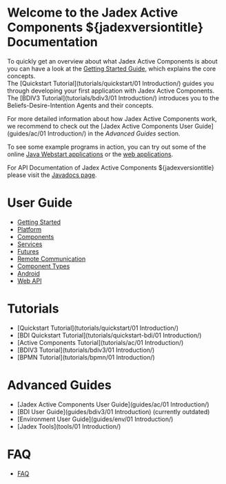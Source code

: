 # Welcome to the Jadex Active Components ${jadexversiontitle} Documentation

To quickly get an overview about what Jadex Active Components is about you can have a look at the [Getting Started Guide](getting-started/getting-started), which explains the core concepts.  
The [Quickstart Tutorial](tutorials/quickstart/01 Introduction/) guides you through developing your first application with Jadex Active Components.  
The [BDIV3 Tutorial](tutorials/bdiv3/01 Introduction/) introduces you to the Beliefs-Desire-Intention Agents and their concepts.

For more detailed information about how Jadex Active Components work, we recommend to check out the [Jadex Active Components User Guide](guides/ac/01 Introduction/) in the *Advanced Guides* section.

To see some example programs in action, you can try out some of the online [Java Webstart applications](URLJadexExamples}) or the [web applications](https://www.activecomponents.org/jadex-applications-web/).

For API Documentation of Jadex Active Components ${jadexversiontitle} please visit the [Javadocs page](URLJavaDoc/).

# User Guide
  * [Getting Started](getting-started/getting-started/)
  * [Platform](platform/platform/)  
  * [Components](components/components/)  
  * [Services](services/services/)
  * [Futures](futures/futures/)
  * [Remote Communication](remote/remote/)
  * [Component Types](component-types/component-types/)
  * [Android](android/android/)
  * [Web API](webapi/webapi/)

  <!--* [Simulation](simulation/simulation/)-->

# Tutorials
 * [Quickstart Tutorial](tutorials/quickstart/01 Introduction/)
 * [BDI Quickstart Tutorial](tutorials/quickstart-bdi/01 Introduction/)
 * [Active Components Tutorial](tutorials/ac/01 Introduction/)
 * [BDIV3 Tutorial](tutorials/bdiv3/01 Introduction/)
 * [BPMN Tutorial](tutorials/bpmn/01 Introduction/)

# Advanced Guides
 * [Jadex Active Components User Guide](guides/ac/01 Introduction/)
 * [BDI User Guide](guides/bdiv3/01 Introduction) (currently outdated)  
 * [Environment User Guide](guides/env/01 Introduction/)
 * [Jadex Tools](tools/01 Introduction/)
 
# FAQ
 * [FAQ](faq/faq/)